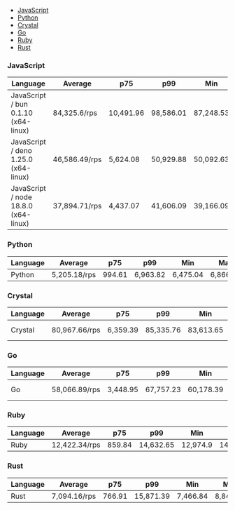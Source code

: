 <script src="https://cdn.jsdelivr.net/npm/apexcharts"></script>
- [JavaScript](#http-javascript)
- [Python](#http-python)
- [Crystal](#http-crystal)
- [Go](#http-go)
- [Ruby](#http-ruby)
- [Rust](#http-rust)

### <a name="http-javascript">JavaScript</a>

| Language                             | Average       | p75       | p99       | Min       | Max       | Latency   |
| ------------------------------------ | ------------- | --------- | --------- | --------- | --------- | --------- |
| JavaScript / bun 0.1.10 (x64-linux)  | 84,325.6/rps  | 10,491.96 | 98,586.01 | 87,248.53 | 90,033.11 | 590.39 µs |
| JavaScript / deno 1.25.0 (x64-linux) | 46,586.49/rps | 5,624.08  | 50,929.88 | 50,092.63 | 50,646.32 | 1.07 ms   |
| JavaScript / node 18.8.0 (x64-linux) | 37,894.71/rps | 4,437.07  | 41,606.09 | 39,166.09 | 40,133.34 | 1.32 ms   |


<div id="chart-30"></div>
<script>
new ApexCharts(document.querySelector('#chart-30'), {"chart":{"height":320,"type":"bar","toolbar":{"show":true},"animations":{"enabled":true}},"series":[{"name":"http","data":[{"x":"JavaScript / deno 1.25.0 (x64-linux)","y":46586.494590811824},{"x":"JavaScript / bun 0.1.10 (x64-linux)","y":84325.59927877919},{"x":"JavaScript / node 18.8.0 (x64-linux)","y":37894.7114244346}]}],"stroke":{"width":1,"curve":"straight"},"legend":{"show":false},"xaxis":{"type":"category","labels":{"show":true},"tooltip":{"enabled":false}},"plotOptions":{"bar":{"distributed":true}}}).render()
</script>

### <a name="http-python">Python</a>

| Language | Average      | p75    | p99      | Min      | Max      | Latency |
| -------- | ------------ | ------ | -------- | -------- | -------- | ------- |
| Python   | 5,205.18/rps | 994.61 | 6,963.82 | 6,475.04 | 6,866.85 | 10 ms   |


<div id="chart-31"></div>
<script>
new ApexCharts(document.querySelector('#chart-31'), {"chart":{"height":320,"type":"bar","toolbar":{"show":true},"animations":{"enabled":true}},"series":[{"name":"http","data":[{"x":"Python","y":5205.181551358567}]}],"stroke":{"width":1,"curve":"straight"},"legend":{"show":false},"xaxis":{"type":"category","labels":{"show":true},"tooltip":{"enabled":false}},"plotOptions":{"bar":{"distributed":true}}}).render()
</script>

### <a name="http-crystal">Crystal</a>

| Language | Average       | p75      | p99       | Min       | Max       | Latency   |
| -------- | ------------- | -------- | --------- | --------- | --------- | --------- |
| Crystal  | 80,967.66/rps | 6,359.39 | 85,335.76 | 83,613.65 | 84,996.54 | 616.32 µs |


<div id="chart-32"></div>
<script>
new ApexCharts(document.querySelector('#chart-32'), {"chart":{"height":320,"type":"bar","toolbar":{"show":true},"animations":{"enabled":true}},"series":[{"name":"http","data":[{"x":"Crystal","y":80967.65941428683}]}],"stroke":{"width":1,"curve":"straight"},"legend":{"show":false},"xaxis":{"type":"category","labels":{"show":true},"tooltip":{"enabled":false}},"plotOptions":{"bar":{"distributed":true}}}).render()
</script>

### <a name="http-go">Go</a>

| Language | Average       | p75      | p99       | Min       | Max       | Latency   |
| -------- | ------------- | -------- | --------- | --------- | --------- | --------- |
| Go       | 58,066.89/rps | 3,448.95 | 67,757.23 | 60,178.39 | 64,919.32 | 859.32 µs |


<div id="chart-33"></div>
<script>
new ApexCharts(document.querySelector('#chart-33'), {"chart":{"height":320,"type":"bar","toolbar":{"show":true},"animations":{"enabled":true}},"series":[{"name":"http","data":[{"x":"Go","y":58066.88946312041}]}],"stroke":{"width":1,"curve":"straight"},"legend":{"show":false},"xaxis":{"type":"category","labels":{"show":true},"tooltip":{"enabled":false}},"plotOptions":{"bar":{"distributed":true}}}).render()
</script>

### <a name="http-ruby">Ruby</a>

| Language | Average       | p75    | p99       | Min      | Max       | Latency |
| -------- | ------------- | ------ | --------- | -------- | --------- | ------- |
| Ruby     | 12,422.34/rps | 859.84 | 14,632.65 | 12,974.9 | 14,185.82 | 4.02 ms |


<div id="chart-34"></div>
<script>
new ApexCharts(document.querySelector('#chart-34'), {"chart":{"height":320,"type":"bar","toolbar":{"show":true},"animations":{"enabled":true}},"series":[{"name":"http","data":[{"x":"Ruby","y":12422.343111773002}]}],"stroke":{"width":1,"curve":"straight"},"legend":{"show":false},"xaxis":{"type":"category","labels":{"show":true},"tooltip":{"enabled":false}},"plotOptions":{"bar":{"distributed":true}}}).render()
</script>

### <a name="http-rust">Rust</a>

| Language | Average      | p75    | p99       | Min      | Max      | Latency |
| -------- | ------------ | ------ | --------- | -------- | -------- | ------- |
| Rust     | 7,094.16/rps | 766.91 | 15,871.39 | 7,466.84 | 8,841.45 | 7.06 ms |


<div id="chart-35"></div>
<script>
new ApexCharts(document.querySelector('#chart-35'), {"chart":{"height":320,"type":"bar","toolbar":{"show":true},"animations":{"enabled":true}},"series":[{"name":"http","data":[{"x":"Rust","y":7094.163738183633}]}],"stroke":{"width":1,"curve":"straight"},"legend":{"show":false},"xaxis":{"type":"category","labels":{"show":true},"tooltip":{"enabled":false}},"plotOptions":{"bar":{"distributed":true}}}).render()
</script>

